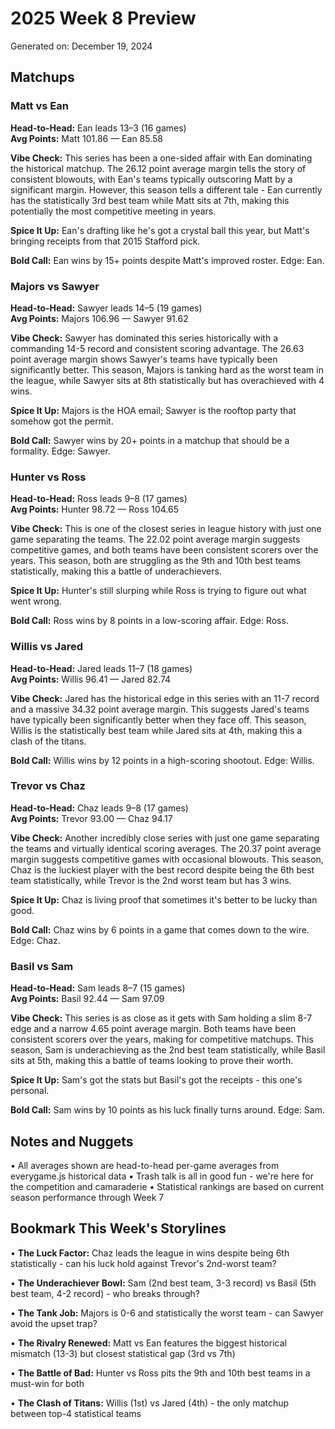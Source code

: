 # 2025 Week 8 Preview

Generated on: December 19, 2024

## Matchups

### Matt vs Ean
**Head-to-Head:** Ean leads 13–3 (16 games)  
**Avg Points:** Matt 101.86 — Ean 85.58

**Vibe Check:** This series has been a one-sided affair with Ean dominating the historical matchup. The 26.12 point average margin tells the story of consistent blowouts, with Ean's teams typically outscoring Matt by a significant margin. However, this season tells a different tale - Ean currently has the statistically 3rd best team while Matt sits at 7th, making this potentially the most competitive meeting in years.

**Spice It Up:** Ean's drafting like he's got a crystal ball this year, but Matt's bringing receipts from that 2015 Stafford pick.

**Bold Call:** Ean wins by 15+ points despite Matt's improved roster. Edge: Ean.

### Majors vs Sawyer
**Head-to-Head:** Sawyer leads 14–5 (19 games)  
**Avg Points:** Majors 106.96 — Sawyer 91.62

**Vibe Check:** Sawyer has dominated this series historically with a commanding 14-5 record and consistent scoring advantage. The 26.63 point average margin shows Sawyer's teams have typically been significantly better. This season, Majors is tanking hard as the worst team in the league, while Sawyer sits at 8th statistically but has overachieved with 4 wins.

**Spice It Up:** Majors is the HOA email; Sawyer is the rooftop party that somehow got the permit.

**Bold Call:** Sawyer wins by 20+ points in a matchup that should be a formality. Edge: Sawyer.

### Hunter vs Ross
**Head-to-Head:** Ross leads 9–8 (17 games)  
**Avg Points:** Hunter 98.72 — Ross 104.65

**Vibe Check:** This is one of the closest series in league history with just one game separating the teams. The 22.02 point average margin suggests competitive games, and both teams have been consistent scorers over the years. This season, both are struggling as the 9th and 10th best teams statistically, making this a battle of underachievers.

**Spice It Up:** Hunter's still slurping while Ross is trying to figure out what went wrong.

**Bold Call:** Ross wins by 8 points in a low-scoring affair. Edge: Ross.

### Willis vs Jared
**Head-to-Head:** Jared leads 11–7 (18 games)  
**Avg Points:** Willis 96.41 — Jared 82.74

**Vibe Check:** Jared has the historical edge in this series with an 11-7 record and a massive 34.32 point average margin. This suggests Jared's teams have typically been significantly better when they face off. This season, Willis is the statistically best team while Jared sits at 4th, making this a clash of the titans.

**Bold Call:** Willis wins by 12 points in a high-scoring shootout. Edge: Willis.

### Trevor vs Chaz
**Head-to-Head:** Chaz leads 9–8 (17 games)  
**Avg Points:** Trevor 93.00 — Chaz 94.17

**Vibe Check:** Another incredibly close series with just one game separating the teams and virtually identical scoring averages. The 20.37 point average margin suggests competitive games with occasional blowouts. This season, Chaz is the luckiest player with the best record despite being the 6th best team statistically, while Trevor is the 2nd worst team but has 3 wins.

**Spice It Up:** Chaz is living proof that sometimes it's better to be lucky than good.

**Bold Call:** Chaz wins by 6 points in a game that comes down to the wire. Edge: Chaz.

### Basil vs Sam
**Head-to-Head:** Sam leads 8–7 (15 games)  
**Avg Points:** Basil 92.44 — Sam 97.09

**Vibe Check:** This series is as close as it gets with Sam holding a slim 8-7 edge and a narrow 4.65 point average margin. Both teams have been consistent scorers over the years, making for competitive matchups. This season, Sam is underachieving as the 2nd best team statistically, while Basil sits at 5th, making this a battle of teams looking to prove their worth.

**Spice It Up:** Sam's got the stats but Basil's got the receipts - this one's personal.

**Bold Call:** Sam wins by 10 points as his luck finally turns around. Edge: Sam.

## Notes and Nuggets

• All averages shown are head-to-head per-game averages from everygame.js historical data
• Trash talk is all in good fun - we're here for the competition and camaraderie
• Statistical rankings are based on current season performance through Week 7

## Bookmark This Week's Storylines

• **The Luck Factor:** Chaz leads the league in wins despite being 6th statistically - can his luck hold against Trevor's 2nd-worst team?

• **The Underachiever Bowl:** Sam (2nd best team, 3-3 record) vs Basil (5th best team, 4-2 record) - who breaks through?

• **The Tank Job:** Majors is 0-6 and statistically the worst team - can Sawyer avoid the upset trap?

• **The Rivalry Renewed:** Matt vs Ean features the biggest historical mismatch (13-3) but closest statistical gap (3rd vs 7th)

• **The Battle of Bad:** Hunter vs Ross pits the 9th and 10th best teams in a must-win for both

• **The Clash of Titans:** Willis (1st) vs Jared (4th) - the only matchup between top-4 statistical teams
